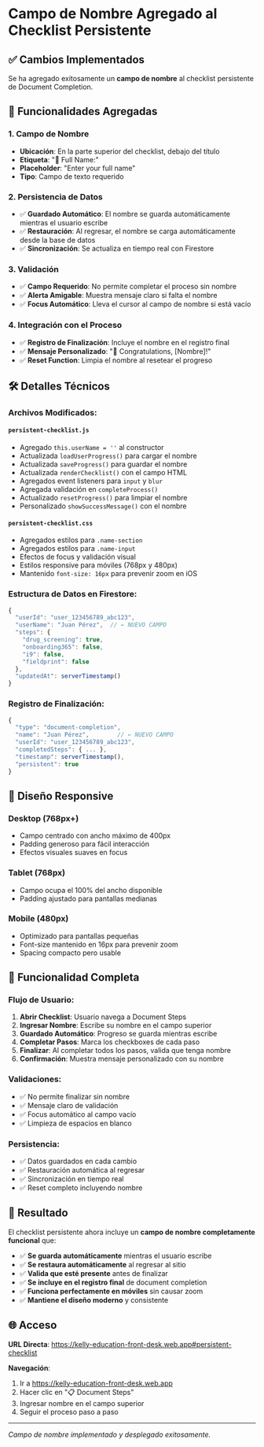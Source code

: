 # Campo de Nombre Agregado al Checklist Persistente

## ✅ Cambios Implementados

Se ha agregado exitosamente un **campo de nombre** al checklist persistente de Document Completion.

## 📝 Funcionalidades Agregadas

### **1. Campo de Nombre**
- **Ubicación**: En la parte superior del checklist, debajo del título
- **Etiqueta**: "👤 Full Name:"
- **Placeholder**: "Enter your full name"
- **Tipo**: Campo de texto requerido

### **2. Persistencia de Datos**
- ✅ **Guardado Automático**: El nombre se guarda automáticamente mientras el usuario escribe
- ✅ **Restauración**: Al regresar, el nombre se carga automáticamente desde la base de datos
- ✅ **Sincronización**: Se actualiza en tiempo real con Firestore

### **3. Validación**
- ✅ **Campo Requerido**: No permite completar el proceso sin nombre
- ✅ **Alerta Amigable**: Muestra mensaje claro si falta el nombre
- ✅ **Focus Automático**: Lleva el cursor al campo de nombre si está vacío

### **4. Integración con el Proceso**
- ✅ **Registro de Finalización**: Incluye el nombre en el registro final
- ✅ **Mensaje Personalizado**: "🎉 Congratulations, [Nombre]!"
- ✅ **Reset Function**: Limpia el nombre al resetear el progreso

## 🛠️ Detalles Técnicos

### **Archivos Modificados:**

#### **`persistent-checklist.js`**
- Agregado `this.userName = ''` al constructor
- Actualizada `loadUserProgress()` para cargar el nombre
- Actualizada `saveProgress()` para guardar el nombre  
- Actualizada `renderChecklist()` con el campo HTML
- Agregados event listeners para `input` y `blur`
- Agregada validación en `completeProcess()`
- Actualizado `resetProgress()` para limpiar el nombre
- Personalizado `showSuccessMessage()` con el nombre

#### **`persistent-checklist.css`**
- Agregados estilos para `.name-section`
- Agregados estilos para `.name-input`
- Efectos de focus y validación visual
- Estilos responsive para móviles (768px y 480px)
- Mantenido `font-size: 16px` para prevenir zoom en iOS

### **Estructura de Datos en Firestore:**
```javascript
{
  "userId": "user_123456789_abc123",
  "userName": "Juan Pérez",  // ← NUEVO CAMPO
  "steps": {
    "drug_screening": true,
    "onboarding365": false,
    "i9": false,
    "fieldprint": false
  },
  "updatedAt": serverTimestamp()
}
```

### **Registro de Finalización:**
```javascript
{
  "type": "document-completion",
  "name": "Juan Pérez",        // ← NUEVO CAMPO
  "userId": "user_123456789_abc123",
  "completedSteps": { ... },
  "timestamp": serverTimestamp(),
  "persistent": true
}
```

## 📱 Diseño Responsive

### **Desktop (768px+)**
- Campo centrado con ancho máximo de 400px
- Padding generoso para fácil interacción
- Efectos visuales suaves en focus

### **Tablet (768px)**
- Campo ocupa el 100% del ancho disponible
- Padding ajustado para pantallas medianas

### **Mobile (480px)**
- Optimizado para pantallas pequeñas
- Font-size mantenido en 16px para prevenir zoom
- Spacing compacto pero usable

## 🚀 Funcionalidad Completa

### **Flujo de Usuario:**
1. **Abrir Checklist**: Usuario navega a Document Steps
2. **Ingresar Nombre**: Escribe su nombre en el campo superior
3. **Guardado Automático**: Progreso se guarda mientras escribe
4. **Completar Pasos**: Marca los checkboxes de cada paso
5. **Finalizar**: Al completar todos los pasos, valida que tenga nombre
6. **Confirmación**: Muestra mensaje personalizado con su nombre

### **Validaciones:**
- ✅ No permite finalizar sin nombre
- ✅ Mensaje claro de validación
- ✅ Focus automático al campo vacío
- ✅ Limpieza de espacios en blanco

### **Persistencia:**
- ✅ Datos guardados en cada cambio
- ✅ Restauración automática al regresar
- ✅ Sincronización en tiempo real
- ✅ Reset completo incluyendo nombre

## 🎯 Resultado

El checklist persistente ahora incluye un **campo de nombre completamente funcional** que:

- ✅ **Se guarda automáticamente** mientras el usuario escribe
- ✅ **Se restaura automáticamente** al regresar al sitio
- ✅ **Valida que esté presente** antes de finalizar
- ✅ **Se incluye en el registro final** de document completion
- ✅ **Funciona perfectamente en móviles** sin causar zoom
- ✅ **Mantiene el diseño moderno** y consistente

## 🌐 Acceso

**URL Directa**: https://kelly-education-front-desk.web.app#persistent-checklist

**Navegación**: 
1. Ir a https://kelly-education-front-desk.web.app
2. Hacer clic en "📋 Document Steps"
3. Ingresar nombre en el campo superior
4. Seguir el proceso paso a paso

---

*Campo de nombre implementado y desplegado exitosamente.*